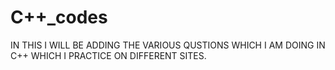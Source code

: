 # C++_codes
IN THIS I WILL BE ADDING THE VARIOUS QUSTIONS WHICH I AM DOING IN C++ WHICH I PRACTICE ON DIFFERENT SITES.
